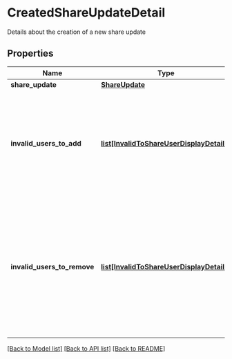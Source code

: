 # CreatedShareUpdateDetail

Details about the creation of a new share update

## Properties
Name | Type | Description | Notes
------------ | ------------- | ------------- | -------------
**share_update** | [**ShareUpdate**](ShareUpdate.md) |  | 
**invalid_users_to_add** | [**list[InvalidToShareUserDisplayDetails]**](InvalidToShareUserDisplayDetails.md) | Details of the users that were specified to be added to the  share in the update, but that were not valid users to be shared to | 
**invalid_users_to_remove** | [**list[InvalidToShareUserDisplayDetails]**](InvalidToShareUserDisplayDetails.md) | Details of the users that were specified to be removed from the  share in the update, but that were not valid users to be removed from  sharing the shareable item | 

[[Back to Model list]](../README.md#documentation-for-models) [[Back to API list]](../README.md#documentation-for-api-endpoints) [[Back to README]](../README.md)


